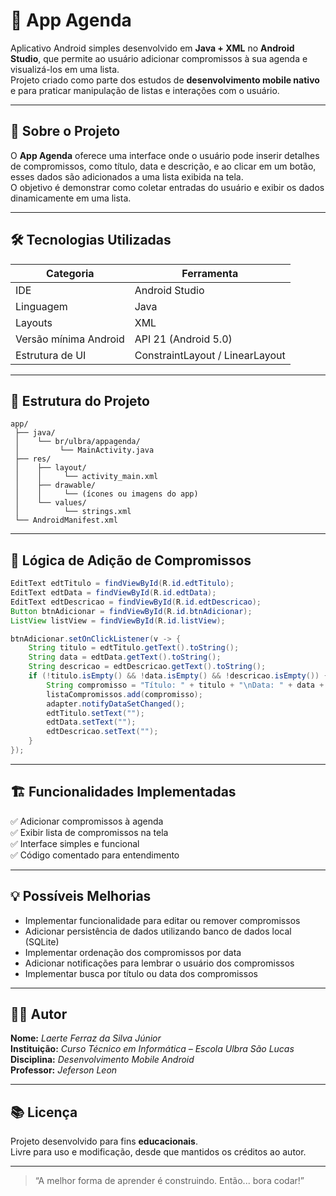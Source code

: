 # 📅 App Agenda

Aplicativo Android simples desenvolvido em **Java + XML** no **Android Studio**, que permite ao usuário adicionar compromissos à sua agenda e visualizá-los em uma lista.  
Projeto criado como parte dos estudos de **desenvolvimento mobile nativo** e para praticar manipulação de listas e interações com o usuário.

---

## 🧠 Sobre o Projeto

O **App Agenda** oferece uma interface onde o usuário pode inserir detalhes de compromissos, como título, data e descrição, e ao clicar em um botão, esses dados são adicionados a uma lista exibida na tela.  
O objetivo é demonstrar como coletar entradas do usuário e exibir os dados dinamicamente em uma lista.

---

## 🛠️ Tecnologias Utilizadas

| Categoria         | Ferramenta                         |
|-------------------|------------------------------------|
| IDE               | Android Studio                     |
| Linguagem         | Java                               |
| Layouts           | XML                                |
| Versão mínima Android | API 21 (Android 5.0)             |
| Estrutura de UI   | ConstraintLayout / LinearLayout    |

---

## 📱 Estrutura do Projeto

```
app/
 ├── java/
 │    └── br/ulbra/appagenda/
 │         └── MainActivity.java
 ├── res/
 │    ├── layout/
 │    │     └── activity_main.xml
 │    ├── drawable/
 │    │     └── (ícones ou imagens do app)
 │    └── values/
 │          └── strings.xml
 └── AndroidManifest.xml
```

---

## 🧩 Lógica de Adição de Compromissos

```java
EditText edtTitulo = findViewById(R.id.edtTitulo);
EditText edtData = findViewById(R.id.edtData);
EditText edtDescricao = findViewById(R.id.edtDescricao);
Button btnAdicionar = findViewById(R.id.btnAdicionar);
ListView listView = findViewById(R.id.listView);

btnAdicionar.setOnClickListener(v -> {
    String titulo = edtTitulo.getText().toString();
    String data = edtData.getText().toString();
    String descricao = edtDescricao.getText().toString();
    if (!titulo.isEmpty() && !data.isEmpty() && !descricao.isEmpty()) {
        String compromisso = "Título: " + titulo + "\nData: " + data + "\nDescrição: " + descricao;
        listaCompromissos.add(compromisso);
        adapter.notifyDataSetChanged();
        edtTitulo.setText("");
        edtData.setText("");
        edtDescricao.setText("");
    }
});
```

---

## 🏗️ Funcionalidades Implementadas

✅ Adicionar compromissos à agenda  
✅ Exibir lista de compromissos na tela  
✅ Interface simples e funcional  
✅ Código comentado para entendimento  

---

## 💡 Possíveis Melhorias

- Implementar funcionalidade para editar ou remover compromissos  
- Adicionar persistência de dados utilizando banco de dados local (SQLite)  
- Implementar ordenação dos compromissos por data  
- Adicionar notificações para lembrar o usuário dos compromissos  
- Implementar busca por título ou data dos compromissos  

---

## 👩‍💻 Autor

**Nome:** *Laerte Ferraz da Silva Júnior*  
**Instituição:** *Curso Técnico em Informática – Escola Ulbra São Lucas*  
**Disciplina:** *Desenvolvimento Mobile Android*  
**Professor:** *Jeferson Leon*  

---

## 📚 Licença

Projeto desenvolvido para fins **educacionais**.  
Livre para uso e modificação, desde que mantidos os créditos ao autor.

---

> “A melhor forma de aprender é construindo. Então... bora codar!”
